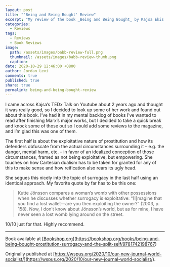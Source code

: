 ```yaml
---
layout: post
title: "'Being and Being Bought' Review"
excerpt: "My review of the book _Being and Being Bought_ by Kajsa Ekis Ekman."
categories:
  - Reviews
tags:
  - Reviews
  - Book Reviews
image: 
  path: /assets/images/babb-review-full.png
  thumbnail: /assets/images/babb-review-thumb.png
  caption:
date: 2020-10-29 12:46:00 +0800
author: Jordan Levi
comments: true
published: true
share: true
permalink: being-and-being-bought-review
---
```

I came across Kajsa’s TEDx Talk on Youtube about 2 years ago and thought it was really good, so I decided to look up some of her work and found out about this book. I’ve had it in my mental backlog of books I’ve wanted to read after finishing Marx’s major works, but I decided to take a quick break and knock some of those out so I could add some reviews to the magazine, and I’m glad this was one of them.

The first half is about the exploitative nature of prostitution and how its defenders obfuscate from the actual circumstances surrounding it – e.g. the danger, mental harm, etc. – in favor of an idealized conception of those circumstances, framed as not being exploitative, but empowering. She touches on how Cartesian dualism has to be taken for granted for any of this to make sense and how reification also rears its ugly head.

She segues this nicely into the topic of surrogacy in the last half using an identical approach. My favorite quote by far has to be this one:

<blockquote>Kutte Jönsson compares a woman’s womb with other possessions when he discusses whether surrogacy is exploitative: “[I]magine that you find a lost wallet—are you then exploiting the owner?” (2003, p. 158). Now, I don’t know about Jönsson’s world, but as for mine, I have never seen a lost womb lying around on the street.</blockquote>

10/10 just for that. Highly recommend.

<hr>

Book available at [[Bookshop.org](https://bookshop.org/books/being-and-being-bought-prostitution-surrogacy-and-the-split-self/9781742198767)](https://bookshop.org/books/being-and-being-bought-prostitution-surrogacy-and-the-split-self/9781742198767)

Originally published at [https://wspus.org/2020/10/our-new-journal-world-socialist/](https://wspus.org/2020/10/our-new-journal-world-socialist/).
